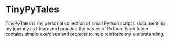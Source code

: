 # TinyPyTales
TinyPyTales is my personal collection of small Python scripts, documenting my journey as I learn and practice the basics of Python. Each folder contains simple exercises and projects to help reinforce my understanding.
